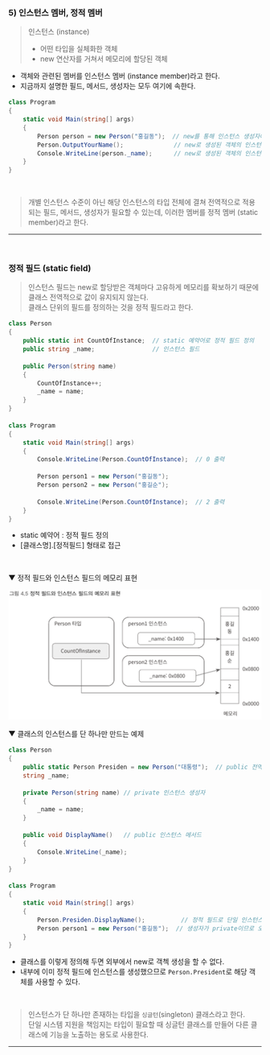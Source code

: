### 5) 인스턴스 멤버, 정적 멤버
> 인스턴스 (instance)
> - 어떤 타입을 실체화한 객체
> - new 연산자를 거쳐서 메모리에 할당된 객체
- 객체와 관련된 멤버를 인스턴스 멤버 (instance member)라고 한다.
- 지금까지 설명한 필드, 메서드, 생성자는 모두 여기에 속한다.

```csharp
class Program
{
    static void Main(string[] args)
    {
        Person person = new Person("홍길동");  // new를 통해 인스턴스 생성자에 접근
        Person.OutputYourName();              // new로 생성된 객체의 인스턴스 메서드를 호출
        Console.WriteLine(person._name);      // new로 생성된 객체의 인스턴스 필드에 접근
    }
}
```
<br>

> 개별 인스턴스 수준이 아닌 해당 인스턴스의 타입 전체에 결쳐 전역적으로 적용되는 필드, 메서드, 생성자가 필요할 수 있는데, 이러한 멤버를 정적 멤버 (static member)라고 한다.

****
<br>

### 정적 필드 (static field)
> 인스턴스 필드는 new로 할당받은 객체마다 고유하게 메모리를 확보하기 때문에 클래스 전역적으로 값이 유지되지 않는다.    
> 클래스 단위의 필드를 정의하는 것을 정적 필드라고 한다.

```csharp
class Person
{
    public static int CountOfInstance;  // static 예약어로 정적 필드 정의
    public string _name;                // 인스턴스 필드

    public Person(string name)
    {
        CountOfInstance++;
        _name = name;
    }
}

class Program
{
    static void Main(string[] args)
    {
        Console.WriteLine(Person.CountOfInstance);  // 0 출력

        Person person1 = new Person("홍길동");
        Person person2 = new Person("홍길순");

        Console.WriteLine(Person.CountOfInstance);  // 2 출력
    }
}
```
- static 예약어 : 정적 필드 정의
- [클래스명].[정적필드] 형태로 접근
<br>

▼ 정적 필드와 인스턴스 필드의 메모리 표현

<img src="../Images/4_05.png" width="600"/>
<br>

▼ 클래스의 인스턴스를 단 하나만 만드는 예제
```csharp
class Person
{
    public static Person Presiden = new Person("대통령");  // public 전역 필드
    string _name;

    private Person(string name) // private 인스턴스 생성자
    {
        _name = name;
    }

    public void DisplayName()   // public 인스턴스 메서드
    {
        Console.WriteLine(_name);
    }
}

class Program
{
    static void Main(string[] args)
    {
        Person.Presiden.DisplayName();          // 정적 필드로 단일 인스턴스 접근
        Person person1 = new Person("홍길동");  // 생성자가 private이므로 오류 발생
    }
}
```
- 클래스를 이렇게 정의해 두면 외부에서 new로 객첵 생성을 할 수 없다.
- 내부에 이미 정적 필드에 인스턴스를 생성했으므로 `Person.President`로 해당 객체를 사용할 수 있다. 
<br>

> 인스턴스가 단 하나만 존재하는 타입을 `싱글턴`(singleton) 클래스라고 한다.    
> 단일 시스템 지원을 책임지는 타입이 필요할 때 싱글턴 클래스를 만들어 다른 클래스에 기능을 노출하는 용도로 사용한다.

****
<br>
